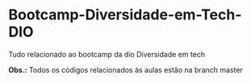 # Bootcamp-Diversidade-em-Tech-DIO
Tudo relacionado ao bootcamp da dio Diversidade em tech

**Obs.:** Todos os códigos relacionados às aulas estão na branch master
